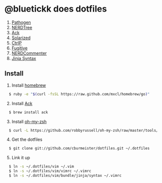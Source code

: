 # @bluetickk does dotfiles

1. [Pathogen](https://github.com/tpope/vim-pathogen)
2. [NERDTree](https://github.com/scrooloose/nerdtree)
2. [Ack](https://github.com/mileszs/ack.vim)
3. [Solarized](https://github.com/altercation/vim-colors-solarized)
4. [CtrlP](https://github.com/kien/ctrlp.vim)
5. [Fugitive](https://github.com/tpope/vim-fugitive)
6. [NERDCommenter](https://github.com/scrooloose/nerdcommenter)
7. [Jinja Syntax](https://github.com/Glench/Vim-Jinja2-Syntax)

## Install

1. Install [homebrew](http://mxcl.github.com/homebrew/)

  ```bash
    $ ruby -e "$(curl -fsSL https://raw.github.com/mxcl/homebrew/go)" 
  ```

2. Install [Ack](https://github.com/mileszs/ack.vim)

  ```bash
    $ brew install ack
  ```

3. Install [oh-my-zsh](https://github.com/robbyrussell/oh-my-zsh)

  ```bash
    $ curl -L https://github.com/robbyrussell/oh-my-zsh/raw/master/tools/install.sh | sh
  ```

4. Get the dotfiles

  ```bash
    $ git clone git://github.com/cburmeister/dotfiles.git ~/.dotfiles
  ```

5. Link it up

  ```bash
    $ ln -s ~/.dotfiles/vim ~/.vim
    $ ln -s ~/.dotfiles/vim/vimrc ~/.vimrc
    $ ln -s ~/.dotfiles/vim/bundle/jinja/syntax ~/.vimrc
```
